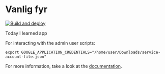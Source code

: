 # Vanlig fyr

[![Build and deploy](https://github.com/halv00rsen/vanligfyr/actions/workflows/firebase-hosting-merge.yml/badge.svg?branch=main)](https://github.com/halv00rsen/vanligfyr/actions/workflows/firebase-hosting-merge.yml)

Today I learned app

For interacting with the admin user scripts:

```
export GOOGLE_APPLICATION_CREDENTIALS="/home/user/Downloads/service-account-file.json"
```

For more information, take a look at the [documentation](https://firebase.google.com/docs/admin/setup).
